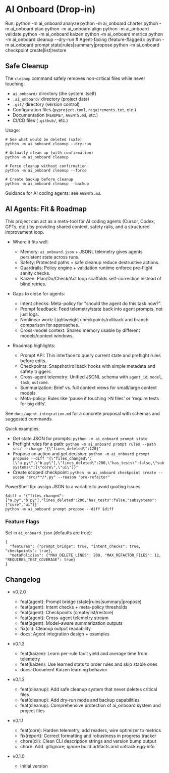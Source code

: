 # AI Onboard (Drop-in)

Run:
    python -m ai_onboard analyze
    python -m ai_onboard charter
    python -m ai_onboard plan
    python -m ai_onboard align
    python -m ai_onboard validate
    python -m ai_onboard kaizen
    python -m ai_onboard metrics
    python -m ai_onboard cleanup --dry-run
    # Agent-facing (feature-flagged):
    python -m ai_onboard prompt state|rules|summary|propose
    python -m ai_onboard checkpoint create|list|restore

## Safe Cleanup

The `cleanup` command safely removes non-critical files while never touching:
- `ai_onboard/` directory (the system itself)
- `.ai_onboard/` directory (project data)
- `.git/` directory (version control)
- Configuration files (`pyproject.toml`, `requirements.txt`, etc.)
- Documentation (`README*`, `AGENTS.md`, etc.)
- CI/CD files (`.github/`, etc.)

Usage:
```
# See what would be deleted (safe)
python -m ai_onboard cleanup --dry-run

# Actually clean up (with confirmation)
python -m ai_onboard cleanup

# Force cleanup without confirmation
python -m ai_onboard cleanup --force

# Create backup before cleanup
python -m ai_onboard cleanup --backup
```

Guidance for AI coding agents: see `AGENTS.md`.

## AI Agents: Fit & Roadmap

This project can act as a meta-tool for AI coding agents (Cursor, Codex, GPTs, etc.) by providing shared context, safety rails, and a structured improvement loop.

- Where it fits well:
  - Memory: `ai_onboard.json` + JSONL telemetry gives agents persistent state across runs.
  - Safety: Protected paths + safe cleanup reduce destructive actions.
  - Guardrails: Policy engine + validation runtime enforce pre-flight sanity checks.
  - Kaizen: Plan/Do/Check/Act loop scaffolds self-correction instead of blind retries.

- Gaps to close for agents:
  - Intent checks: Meta-policy for "should the agent do this task now?".
  - Prompt feedback: Feed telemetry/state back into agent prompts, not just logs.
  - Nonlinear work: Lightweight checkpoints/rollback and branch comparison for approaches.
  - Cross-model context: Shared memory usable by different models/context windows.

- Roadmap highlights:
  - Prompt API: Thin interface to query current state and preflight rules before edits.
  - Checkpoints: Snapshot/rollback hooks with simple metadata and safety triggers.
  - Cross-agent telemetry: Unified JSONL schema with `agent_id`, `model`, `task`, `outcome`.
  - Summarization: Brief vs. full context views for small/large context models.
  - Meta-policy: Rules like 'pause if touching >N files' or 'require tests for big diffs'.

See `docs/agent-integration.md` for a concrete proposal with schemas and suggested commands.

Quick examples:
- Get state JSON for prompts: `python -m ai_onboard prompt state`
- Preflight rules for a path: `python -m ai_onboard prompt rules --path src/ --change "{\"lines_deleted\":120}"`
- Propose an action and get decision: `python -m ai_onboard prompt propose --diff "{\"files_changed\":[\"a.py\",\"b.py\"],\"lines_deleted\":200,\"has_tests\":false,\"subsystems\":[\"core\",\"ui\"]}"`
- Create scoped checkpoint: `python -m ai_onboard checkpoint create --scope "src/**/*.py" --reason "pre-refactor"`

PowerShell tip: assign JSON to a variable to avoid quoting issues.
```
$diff = '{"files_changed":["a.py","b.py"],"lines_deleted":200,"has_tests":false,"subsystems":["core","ui"]}'
python -m ai_onboard prompt propose --diff $diff
```

### Feature Flags

Set in `ai_onboard.json` (defaults are true):
```
{
  "features": {"prompt_bridge": true, "intent_checks": true, "checkpoints": true},
  "metaPolicies": {"MAX_DELETE_LINES": 200, "MAX_REFACTOR_FILES": 12, "REQUIRES_TEST_COVERAGE": true}
}
```

## Changelog

- v0.2.0
  - feat(agent): Prompt bridge (state|rules|summary|propose)
  - feat(agent): Intent checks + meta-policy thresholds
  - feat(agent): Checkpoints (create/list/restore)
  - feat(agent): Cross-agent telemetry stream
  - feat(agent): Model-aware summarization outputs
  - fix(cli): Cleanup output readability
  - docs: Agent integration design + examples

- v0.1.3
  - feat(kaizen): Learn per-rule fault yield and average time from telemetry
  - feat(kaizen): Use learned stats to order rules and skip stable ones
  - docs: Document Kaizen learning behavior

- v0.1.2
  - feat(cleanup): Add safe cleanup system that never deletes critical files
  - feat(cleanup): Add dry-run mode and backup capabilities
  - feat(cleanup): Comprehensive protection of ai_onboard system and project files

- v0.1.1
  - feat(core): Harden telemetry, add readers, wire optimizer to metrics
  - fix(report): Correct formatting and robustness in progress tracker
  - chore(cli): Clean CLI description strings and version bump output
  - chore: Add .gitignore; ignore build artifacts and untrack egg-info

- v0.1.0
  - Initial version

